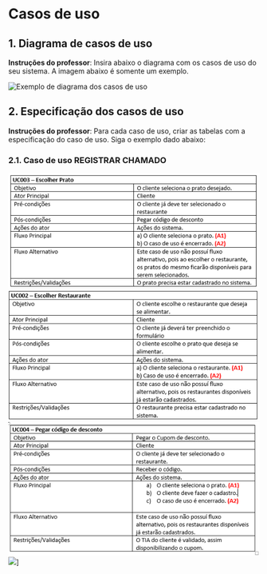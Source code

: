 # Casos de uso

## 1. Diagrama de casos de uso

**Instruções do professor**: Insira abaixo o diagrama com os casos de uso do seu sistema. A imagem abaixo é somente um exemplo.

![Exemplo de diagrama dos casos de uso](exemplo-casos-uso.png)

## 2. Especificação dos casos de uso

**Instruções do professor**: Para cada caso de uso, criar as tabelas com a especificação do caso de uso. Siga o exemplo dado abaixo:

### 2.1. Caso de uso **REGISTRAR CHAMADO**


![](EscolherPrato.png)
![](EscolherRestaurante.png)
![](PegarCodigoDeDesconto.png)
![](PreencherFormulario.pmn)]
